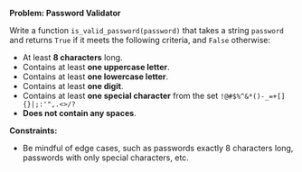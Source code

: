**Problem: Password Validator**

Write a function `is_valid_password(password)` that takes a string `password` and returns `True` if it meets the following criteria, and `False` otherwise:

- At least **8 characters** long.
- Contains at least **one uppercase letter**.
- Contains at least **one lowercase letter**.
- Contains at least **one digit**.
- Contains at least **one special character** from the set `!@#$%^&*()-_=+[]{}|;:'",.<>/?`
- **Does not contain any spaces**.

**Constraints:**

- Be mindful of edge cases, such as passwords exactly 8 characters long, passwords with only special characters, etc.
